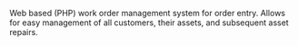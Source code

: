 Web based (PHP) work order management system for order entry. Allows for easy management of all customers, their assets, and subsequent asset repairs.